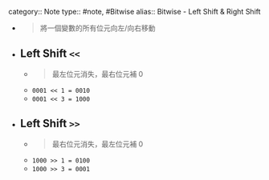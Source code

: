 category:: Note
type:: #note, #Bitwise
alias:: Bitwise - Left Shift & Right Shift

- > 將一個變數的所有位元向左/向右移動
- ## Left Shift `<<`
	- >最左位元消失，最右位元補 0
	- `0001 << 1 = 0010`
	- `0001 << 3 = 1000`
- ## Left Shift `>>`
	- >最右位元消失，最左位元補 0
	- `1000 >> 1 = 0100`
	- `1000 >> 3 = 0001`